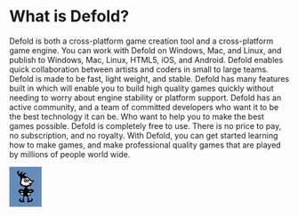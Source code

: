 # What is Defold?

Defold is both a cross-platform game creation tool and a cross-platform game engine. You can work with Defold on Windows, Mac, and Linux, and publish to Windows, Mac, Linux, HTML5, iOS, and Android. Defold enables quick collaboration between artists and coders in small to large teams. Defold is made to be fast, light weight, and stable. Defold has many features built in which will enable you to build high quality games quickly without needing to worry about engine stability or platform support. Defold has an active community, and a team of committed developers who want it to be the best technology it can be. Who want to help you to make the best games possible. Defold is completely free to use. There is no price to pay, no subscription, and no royalty. With Defold, you can get started learning how to make games, and make professional quality games that are played by millions of people world wide.

![This character is a sprite from one of the original Defold tutorials.](../.gitbook/assets/2018-07-19-12_02_04-window.png)

